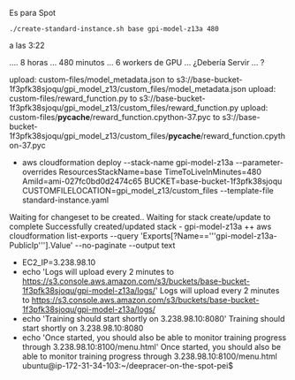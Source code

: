 Es para Spot



    ./create-standard-instance.sh base gpi-model-z13a 480  

    

a las 3:22

.... 8 horas ...  480 minutos ... 6 workers de GPU ... ¿Debería Servir ... ?



upload: custom-files/model_metadata.json to s3://base-bucket-1f3pfk38sjoqu/gpi_model_z13/custom_files/model_metadata.json
upload: custom-files/reward_function.py to s3://base-bucket-1f3pfk38sjoqu/gpi_model_z13/custom_files/reward_function.py
upload: custom-files/__pycache__/reward_function.cpython-37.pyc to s3://base-bucket-1f3pfk38sjoqu/gpi_model_z13/custom_files/__pycache__/reward_function.cpython-37.pyc
+ aws cloudformation deploy --stack-name gpi-model-z13a --parameter-overrides ResourcesStackName=base TimeToLiveInMinutes=480 AmiId=ami-027fc0bd0d2474c65 BUCKET=base-bucket-1f3pfk38sjoqu CUSTOMFILELOCATION=gpi_model_z13/custom_files --template-file standard-instance.yaml

Waiting for changeset to be created..
Waiting for stack create/update to complete
Successfully created/updated stack - gpi-model-z13a
++ aws cloudformation list-exports --query 'Exports[?Name=='\''gpi-model-z13a-PublicIp'\''].Value' --no-paginate --output text
+ EC2_IP=3.238.98.10
+ echo 'Logs will upload every 2 minutes to https://s3.console.aws.amazon.com/s3/buckets/base-bucket-1f3pfk38sjoqu/gpi-model-z13a/logs/'
Logs will upload every 2 minutes to https://s3.console.aws.amazon.com/s3/buckets/base-bucket-1f3pfk38sjoqu/gpi-model-z13a/logs/
+ echo 'Training should start shortly on 3.238.98.10:8080'
Training should start shortly on 3.238.98.10:8080
+ echo 'Once started, you should also be able to monitor training progress through 3.238.98.10:8100/menu.html'
Once started, you should also be able to monitor training progress through 3.238.98.10:8100/menu.html
ubuntu@ip-172-31-34-103:~/deepracer-on-the-spot-pei$
